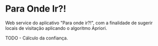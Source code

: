 # Para Onde Ir?!
Web service do aplicativo "Para onde ir?!", com a finalidade de sugerir locais de visitação aplicando o algoritmo Apriori.

TODO - Cálculo da confiança.
